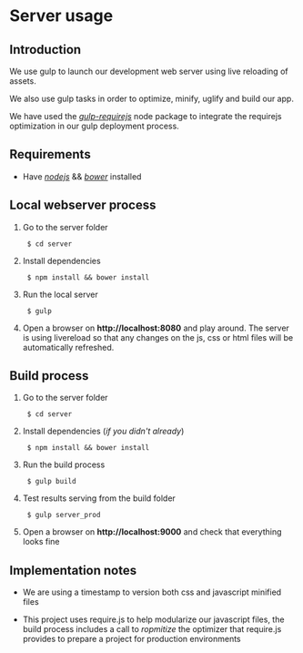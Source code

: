 Server usage
============

## Introduction

We use gulp to launch our development web server using live reloading of assets.

We also use gulp tasks in order to optimize, minify, uglify and build our app.

We have used the [_gulp-requirejs_](https://www.npmjs.com/package/gulp-requirejs) node package to integrate the requirejs optimization in our gulp deployment process.

## Requirements
* Have [_nodejs_](https://nodejs.org/) && [_bower_](http://bower.io/) installed

## Local webserver process

1. Go to the server folder

        $ cd server

2. Install dependencies

        $ npm install && bower install

3. Run the local server

        $ gulp

4. Open a browser on **http://localhost:8080** and play around. The server is using livereload so that any changes on the js, css or html files will be automatically refreshed.


## Build process
1. Go to the server folder

        $ cd server

2. Install dependencies (_if you didn't already_)

        $ npm install && bower install

3. Run the build process

        $ gulp build

4. Test results serving from the build folder

        $ gulp server_prod

5. Open a browser on **http://localhost:9000** and check that everything looks fine

## Implementation notes

* We are using a timestamp to version both css and javascript minified files

* This project uses require.js to help modularize our javascript files, the build process includes a call to _ropmitize_ the optimizer that require.js provides to prepare a project for production environments
